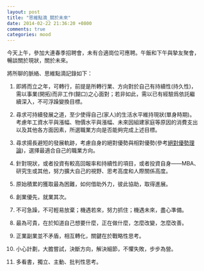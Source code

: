 ```yaml
---
layout: post
title: "思維點滴_關於未來"
date: 2014-02-22 21:36:20 +0800
comments: true
categories: mood
---
```

今天上午，參加大連春季招聘會，未有合適崗位可應聘。午飯和下午與摯友聚會，暢談關於現狀，關於未來。

將所聊的脈絡、思維點滴記錄如下：

1. 即將而立之年，可轉行，前提是所轉行業、方向對於自己有持續性(持久性)，需以事業(開拓)而非工作(餬口)之心面對；若非如此，需以已有經驗爲依託繼續深入，不可浮躁變換目標。

2. 尋求可持續發展之道，至少使得自己(家人)的生活水平維持現狀(單身時期)。考慮年工資水平與漲幅、物價水平與漲幅、未來因組建家庭等原因的消費支出以及其他各方面因素，所選職業方向是否能夠完成上述目標。

3. 尋求揚長避短的發展軌跡，考慮自身的絕對優勢與相對優勢(參考[絕對優勢理論](http://wiki.mbalib.com/zh-tw/绝对优势理论))，選擇最適合自己的職業方向。

4. 針對現狀，或者投資有較高回報率和持續性的項目，或者投資自身——MBA、研究生或其他，努力擴大自己的視野、思考高度和人際關係高度。<!--more-->

5. 原始積累的獲取最為困難，如何借助外力，彼此協助，取得進展。

6. 創業優先，就業其次。

7. 不可急躁，不可輕易放棄；機遇若來，努力抓住；機遇未來，盡心準備。

8. 最為可貴，在於知道自己想要什麼，正在做什麼，怎麼改變，怎麼改善。

9. 正業副業並不矛盾，相互轉化，關鍵在於戰略性思考。

10. 小心計劃，大膽嘗試，決斷方向，解決細節，不懼失敗，步步為營。

11. 多看書，獨立、主動、批判性思考。